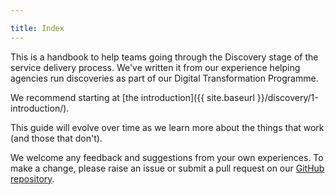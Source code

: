 ```yaml
---

title: Index
---
```


This is a handbook to help teams going through the Discovery stage of the service delivery process. We've written it from our experience helping agencies run discoveries as part of our Digital Transformation Programme.

We recommend starting at [the introduction]({{ site.baseurl }}/discovery/1-introduction/).

This guide will evolve over time as we learn more about the things that work (and those that don't).

We welcome any feedback and suggestions from your own experiences. To make a change, please raise an issue or submit a pull request on our [GitHub repository](https://github.com/ausdto/service-handbook).
